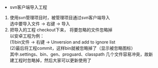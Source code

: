 * svn客户端导入工程

 1. 使用svn管理项目时，被管理项目通过svn客户端导入<br>
   选中要导入文件 -> 右键 -> 导入<br>
 2. 把导入的工程 checkout下来， 将要忽略的文件忽略掉<br>
    以安卓工程为例：<br>
    (1)bin文件 -> 右键 -> Unversion and add to ignore list  <br>
    (2)最后将工程commit，这样bin就被忽略掉了（显示被忽略图标）<br>
    <tr>其中.settings、bin、gen、proguard、classpath 几个文件容易冲突，故新建工程时忽略掉，然后大家可以更新使用了<br>
